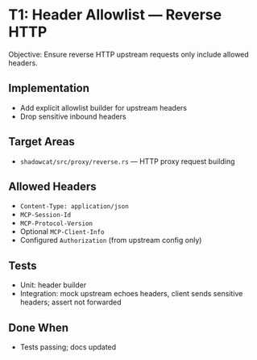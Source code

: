 # T1: Header Allowlist — Reverse HTTP

Objective: Ensure reverse HTTP upstream requests only include allowed headers.

## Implementation
- Add explicit allowlist builder for upstream headers
- Drop sensitive inbound headers

## Target Areas
- `shadowcat/src/proxy/reverse.rs` — HTTP proxy request building

## Allowed Headers
- `Content-Type: application/json`
- `MCP-Session-Id`
- `MCP-Protocol-Version`
- Optional `MCP-Client-Info`
- Configured `Authorization` (from upstream config only)

## Tests
- Unit: header builder
- Integration: mock upstream echoes headers, client sends sensitive headers; assert not forwarded

## Done When
- Tests passing; docs updated
